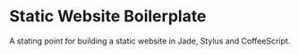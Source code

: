 # Static Website Boilerplate

A stating point for building a static website in Jade, Stylus and CoffeeScript.
